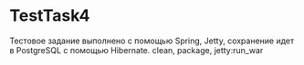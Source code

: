 # TestTask4
Тестовое задание выполнено с помощью Spring, Jetty, сохранение идет в PostgreSQL с помощью Hibernate.
clean, package, jetty:run_war
